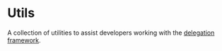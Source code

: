 # Utils

A collection of utilities to assist developers working with the [delegation framework](https://github.com/metamask/delegation-framework).
